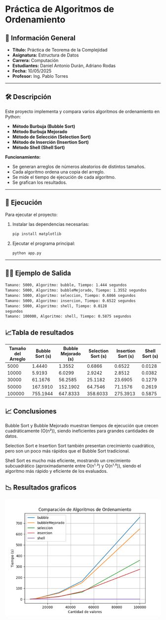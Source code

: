 # Práctica de Algoritmos de Ordenamiento

## 📌 Información General

- **Título:** Práctica de Teorema de la Complejidad
- **Asignatura:** Estructura de Datos
- **Carrera:** Computación
- **Estudiantes:** Daniel Antonio Durán, Adriano Rodas
- **Fecha:** 10/05/2025
- **Profesor:** Ing. Pablo Torres

---

## 🛠️ Descripción

Este proyecto implementa y compara varios algoritmos de ordenamiento en Python:

- **Método Burbuja (Bubble Sort)**
- **Método Burbuja Mejorado**
- **Método de Selección (Selection Sort)**
- **Método de Inserción (Insertion Sort)**
- **Método Shell (Shell Sort)**

**Funcionamiento:**

- Se generan arreglos de números aleatorios de distintos tamaños.
- Cada algoritmo ordena una copia del arreglo.
- Se mide el tiempo de ejecución de cada algoritmo.
- Se grafican los resultados.

---

## 🚀 Ejecución

Para ejecutar el proyecto:

1. Instalar las dependencias necesarias:
    ```bash
    pip install matplotlib
    ```

2. Ejecutar el programa principal:
    ```bash
    python app.py
    ```

---
## 🧑‍💻 Ejemplo de Salida

  ```bash
Tamano: 5000, Algoritmo: bubble, Tiempo: 1.444 segundos
Tamano: 5000, Algoritmo: bubbleMejorado, Tiempo: 1.3552 segundos
Tamano: 5000, Algoritmo: seleccion, Tiempo: 0.6866 segundos
Tamano: 5000, Algoritmo: insercion, Tiempo: 0.6522 segundos
Tamano: 5000, Algoritmo: shell, Tiempo: 0.0128 
segundos
Tamano: 100000, Algoritmo: shell, Tiempo: 0.5875 segundos
  ```


## 📈Tabla de resultados 

| Tamaño del Arreglo | Bubble Sort (s) | Bubble Mejorado (s) | Selection Sort (s) | Insertion Sort (s) | Shell Sort (s) |
| ------------------ | --------------- | ------------------- | ------------------ | ------------------ | -------------- |
| 5000               | 1.4440          | 1.3552              | 0.6866             | 0.6522             | 0.0128         |
| 10000              | 5.9193          | 6.0299              | 2.9242             | 2.8512             | 0.0382         |
| 30000              | 61.1676         | 56.2585             | 25.1182            | 23.6905            | 0.1279         |
| 50000              | 167.5910        | 152.1902            | 64.7546            | 71.1576            | 0.2619         |
| 100000             | 755.1944        | 647.8333            | 358.6033           | 275.3913           | 0.5875         |

## 📈 Conclusiones
Bubble Sort y Bubble Mejorado muestran tiempos de ejecución que crecen cuadráticamente (O(n²)), siendo ineficientes para grandes cantidades de datos.

Selection Sort e Insertion Sort también presentan crecimiento cuadrático, pero son un poco más rápidos que el Bubble Sort tradicional.

Shell Sort es mucho más eficiente, mostrando un crecimiento subcuadrático (aproximadamente entre O(n¹·³) y O(n¹·⁵)), siendo el algoritmo más rápido y eficiente de los evaluados.
## 📉 Resultados graficos 
![Resultados Gráficos](grafico_resultados.png)


